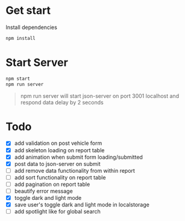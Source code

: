 # Get start

Install dependencies

```bash
npm install
```

# Start Server

```bash
npm start
npm run server
```

> npm run server will start json-server on port 3001 localhost and respond data delay by 2 seconds

# Todo

- [x] add validation on post vehicle form
- [x] add skeleton loading on report table
- [x] add animation when submit form loading/submitted
- [x] post data to json-server on submit
- [ ] add remove data functionality from within report
- [ ] add sort functionality on report table
- [ ] add pagination on report table
- [ ] beautify error message
- [x] toggle dark and light mode
- [x] save user's toggle dark and light mode in localstorage
- [ ] add spotlight like for global search
